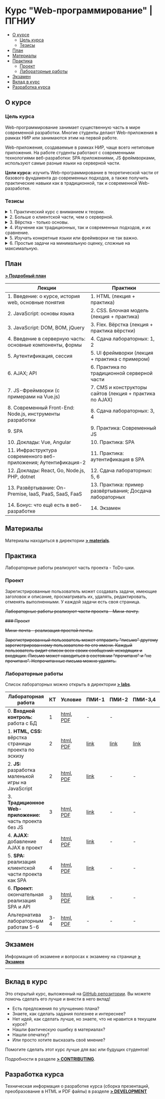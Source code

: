 # Курс "Web-программирование" | ПГНИУ

<!-- toc -->

- [О курсе](#%D0%BE-%D0%BA%D1%83%D1%80%D1%81%D0%B5)
  * [Цель курса](#%D1%86%D0%B5%D0%BB%D1%8C-%D0%BA%D1%83%D1%80%D1%81%D0%B0)
  * [Тезисы](#%D1%82%D0%B5%D0%B7%D0%B8%D1%81%D1%8B)
- [План](#%D0%BF%D0%BB%D0%B0%D0%BD)
- [Материалы](#%D0%BC%D0%B0%D1%82%D0%B5%D1%80%D0%B8%D0%B0%D0%BB%D1%8B)
- [Практика](#%D0%BF%D1%80%D0%B0%D0%BA%D1%82%D0%B8%D0%BA%D0%B0)
  * [Проект](#%D0%BF%D1%80%D0%BE%D0%B5%D0%BA%D1%82)
  * [Лабораторные работы](#%D0%BB%D0%B0%D0%B1%D0%BE%D1%80%D0%B0%D1%82%D0%BE%D1%80%D0%BD%D1%8B%D0%B5-%D1%80%D0%B0%D0%B1%D0%BE%D1%82%D1%8B)
- [Экзамен](#%D1%8D%D0%BA%D0%B7%D0%B0%D0%BC%D0%B5%D0%BD)
- [Вклад в курс](#%D0%B2%D0%BA%D0%BB%D0%B0%D0%B4-%D0%B2-%D0%BA%D1%83%D1%80%D1%81)
- [Разработка курса](#%D1%80%D0%B0%D0%B7%D1%80%D0%B0%D0%B1%D0%BE%D1%82%D0%BA%D0%B0-%D0%BA%D1%83%D1%80%D1%81%D0%B0)

<!-- tocstop -->

## О курсе

### Цель курса

Web-программирование занимает существенную часть в мире современной разработки. Многие студенты делают Web-приложения в рамках НИР или занимаются этим на первой работе.

Web-приложения, создаваемые в рамках НИР, чаще всего нетиповые приложения. На работе студенты работают с современными технологиями веб-разработки: SPA приложениями, JS фреймворками, используют самые разные языки на серверной части.

**Цели курса:** изучить Web-программирование в теоретической части от базового фундамента до современных подходов, а также получить практические навыки как в традиционной, так и современной Web-разработке.

### Тезисы
<details>
<summary>1. Практический курс с вниманием к теории.</summary>

Главное в курсе - получение практических навыков разработки. Но курс университетский и большое внимание уделяется изучению концепций, подходов и систематизации знаний.
</details>

<details>
<summary>2. Больше о клиентской части, чем о серверной.</summary>

Серверная часть веб-приложения ближе к "обычному" приложению. Студенты изучают работу с БД на курсе "БД и СУБД", сетевое взаимодействие, разработку веб-сервисов и распределённых приложений на курсе "Технологии разработки распределённых приложений". Важно научиться разрабатывать приложение для веб-браузера и понимать, как применять навыки, полученные на других курсах, в разработке серверной части веб-приложения. 
</details>

<details><summary>3. Вёрстка - только основы.</summary>

Вёрстка - большая тема. Её сложно изучить за небольшое число занятий и требуется много практики. В то же время в университете студентам важнее быстрая разработка работающего прототипа, а не реализация уникального дизайна.
</details>

<details>
<summary>4. Изучение как традиционных, так и современных подходов, и их сравнение.</summary>

Изучение традиционных подходов важно для понимания основ, а современных - для решения актуальных практических задач. Решение одних и тех же задач разными подходами поможет лучше понять разницу между ними. 
</details>


<details>
<summary>5. Изучать конкретные языки или фреймворки не так важно.</summary>

Курс не посвящён разработке сайтов на фреймворке A для языка B. У студентов разные предпочтения, они работают на разных технологических стеках как самостоятельно, так и на работе. Важно понимать основные концепции, и систематизировать знания. Тем не менее, примеры показываются на определённых (но простых) технологиях.   
</details>

 
<details>
<summary>6. Простые задачи на минимальную оценку, сложные на максимальную.</summary>

Не всем интересна и нужна веб-разработка. Курс должен быть как можно полезнее для заинтересованных, но не становиться ночным кошмаром для тех, для кого это "просто ещё один курс, который надо сдать". Для получения проходного балла достаточно сдать простые лабораторные работы.
</details>

## План

**[> Подробный план](./Plan.md)**

| Лекции                                                           | Практики                                                 |
|------------------------------------------------------------------|----------------------------------------------------------|
| 1. Введение: о курсе, история web, основные понятия              | 1. HTML  (лекция + практика)                             |
| 2. JavaScript: основы языка                                      | 2. CSS. Блочная модель (лекция + практика)               |
| 3. JavaScript: DOM, BOM, jQuery                                  | 3. Flex. Вёрстка (лекция + практика вёрстки)             |
| 4. Введение в серверную часть: основные компоненты, формы        | 4. Сдача лабораторных: 1, 2                              |
| 5. Аутентификация, сессия                                        | 5. UI фреймворки (лекция + практика с примером)          |
| 6. AJAX; API                                                     | 6. Практика по традиционной серверной части              |
| 7. JS-Фреймворки (c примерами на Vue.js)                         | 7. CMS и конструкторы сайтов (лекция + практика по AJAX) |
| 8. Современный Front-End: Node.js, инструменты разработки        | 8. Сдача лабораторных: 3, 4                              |
| 9. SPA                                                           | 9. Практика: Современный JS                              |
| 10. Доклады: Vue, Angular                                        | 10. Практика: SPA                                        |
| 11. Инфраструктура современного веб-приложения; Аутентификация-2 | 11. Практика: аутентификация в SPA                       |
| 12. Доклады: React, Go, Node.js, PHP, dotnet                     | 12. Сдача лабораторных: 5, 6                             |
| 13. Развёртывание: On-Premise, IaaS, PaaS, SaaS, FaaS            | 13. Практика: пример развёртывания; Досдача лабораторных |
| 14. Бонус: что ещё есть в веб-разработке                         | 14. Экзамен                                              | 

## Материалы

Материалы находиться в директории **[> materials](materials)**.

## Практика

Лабораторные работы реализуют часть проекта - ToDo-шки.

### Проект

Зарегистрированные пользователь может создавать задачи, имеющие заголовок и описание, просматривать их, удалять, редактировать, отменять выполненными. У каждой задачи есть своя страница.

~~Лабораторные работы реализуют части проекта - Мини-почту.~~

~~### Проект~~

~~Мини-почта - реализация простой почты.~~

~~Зарегистрированный пользователь может отправить "письмо" другому зарегистрированному пользователю по его имени. Каждый пользователь видит список всех своих сообщений: исходящих и входящих. Письмо может находиться в состоянии "прочитано" и "не прочитано". Непрочитанные письма можно удалять.~~ 

### Лабораторные работы

Список лабораторных можно открыть в директории **[> labs](labs)**.

| Лабораторная работа                                      | КТ   | Условие                                                                                                      | ПМИ-1                                           | ПМИ-2                                           | ПМИ-3,4                                         | ФИТ-1                                           | ФИТ-2                                           |
|----------------------------------------------------------|------|--------------------------------------------------------------------------------------------------------------|-------------------------------------------------|-------------------------------------------------|-------------------------------------------------|-------------------------------------------------|-------------------------------------------------|
| 0. **Входной контроль:** работа с БД                     | 1    | [html](labs/0-Incoming-control/0-Incoming-control.md), [PDF](labs/0-Incoming-control/0-Incoming-control.pdf) | -                                               | -                                               |                                                        |                                                |                                                 |
| 1. **HTML, CSS:** вёрстка страницы проекта по эскизу     | 2    | [html](labs/1-HTML-CSS/1-HTML-CSS.md), [PDF](labs/1-HTML-CSS/1-HTML-CSS.pdf)                                 | [link](https://classroom.github.com/a/mPQWFIkk) | [link](https://classroom.github.com/a/9FQJl6vk) | [link](https://classroom.github.com/a/B2y0h1gC) | [link](https://classroom.github.com/a/QyIfQVn3) | [link](https://classroom.github.com/a/wMwud7u1) |
| 2. **JS:** разработка маленькой игры на JavaScript       | 2    | [html](labs/2-JS/2-JS.md), [PDF](labs/2-JS/2-JS.pdf)                                                         | [link](https://classroom.github.com/a/12U1CKc9) | - | - | - | - |
| 3. **Традиционное Web-приложение:** часть проекта без JS | 3    | [html](labs/3-Simple-Server/3-Simple-Server.md), [PDF](labs/3-Simple-Server/3-Simple-Server.pdf)             | [link](https://classroom.github.com/a/3OLNeuSh) | - | - | - | - |
| 4. **AJAX:** добавление AJAX в проект                    | 4    | [html](labs/4-AJAX/4-AJAX.md), [PDF](labs/4-AJAX/4-AJAX.pdf)                                                 | [link](https://classroom.github.com/a/WQ-2_gBZ) | - | - | - | - |
| 5. **SPA:** реализация клиентской части проекта как SPA  | 4    | [html](labs/5-SPA/5-SPA.md), [PDF](labs/5-SPA/5-SPA.pdf)                                                     | [link](https://classroom.github.com/a/6YNYPJws) | - | - | - | - |
| 6. **Проект:** окончательная реализация SPA и API        | 3    | [html](labs/6-Web-App/6-Web-App.md), [PDF](labs/6-Web-App/6-Web-App.pdf)                                     | [link](https://classroom.github.com/a/yChte0Y0) | - | - | - | - |
| Альтернатива лабораторным работам 5-6                    | 3-4  | [html](labs/Alternative/Alternative.md), [PDF](labs/Alternative/Alternative.pdf)                             | - | - | - | - | - |

## Экзамен

Информация об экзамене и вопросах к экзамену на странице **[> Экзамен](./Exam.md)**

---

## Вклад в курс

Это открытый курс, выложенный на [GitHub репозитории](https://github.com/movs-psu/web-development-course). Вы можете помочь сделать его лучше и внести в него вклад!

- Есть предложения по улучшению плана?
- Знаете, как сделать задания полезнее и интереснее?
- Нет идей, как сделать лучше, но знаете, что не нравится в текущем курсе? 
- Нашли фактическую ошибку в материалах?
- Нашли опечатку?
- Или просто хотите высказать своё мнение?

Помогите сделать этот курс лучше для вас или будущих студентов!

Подробности в разделе **[> CONTRIBUTING](./CONTRIBUTING.md)**.

## Разработка курса

Техническая информация о разработке курса (сборка презентаций, преобразование в HTML и PDF файлы) в разделе **[> DEVELOPMENT](./DEVELOPMENT.md)**
